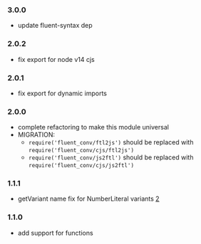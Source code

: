 ### 3.0.0

- update fluent-syntax dep

### 2.0.2

- fix export for node v14 cjs

### 2.0.1

- fix export for dynamic imports

### 2.0.0

- complete refactoring to make this module universal
- MIGRATION:
    - `require('fluent_conv/ftl2js')` should be replaced with `require('fluent_conv/cjs/ftl2js')`
    - `require('fluent_conv/js2ftl')` should be replaced with `require('fluent_conv/cjs/js2ftl')`

### 1.1.1

- getVariant name fix for NumberLiteral variants [2](https://github.com/locize/fluent_conv/pull/2)

### 1.1.0

- add support for functions
